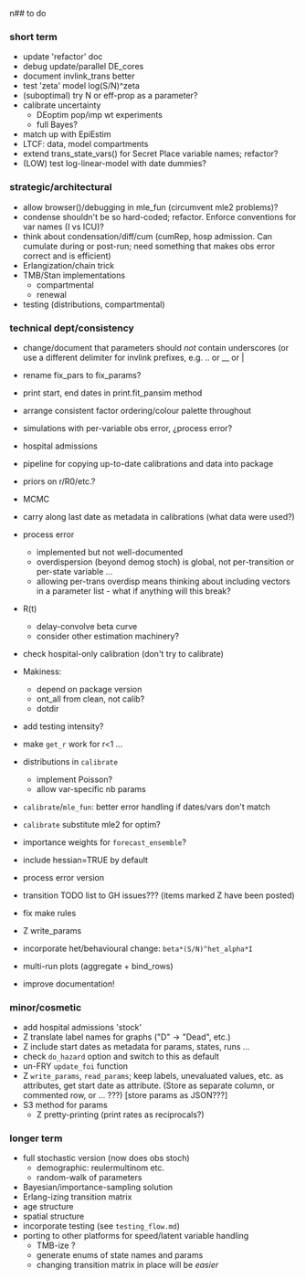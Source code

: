 n## to do

### short term

* update 'refactor' doc
* debug update/parallel DE_cores
* document invlink_trans better
* test 'zeta' model log(S/N)^zeta
* (suboptimal) try N or eff-prop as a parameter?
* calibrate uncertainty
    * DEoptim pop/imp wt experiments
	* full Bayes?
* match up with EpiEstim
* LTCF: data, model compartments
* extend trans_state_vars() for Secret Place variable names; refactor?
* (LOW) test log-linear-model with date dummies?

### strategic/architectural

* allow browser()/debugging in mle_fun (circumvent mle2 problems)?
* condense shouldn't be so hard-coded; refactor. Enforce conventions for var names (I vs ICU)?
* think about condensation/diff/cum (cumRep, hosp admission.  Can cumulate during or post-run; need something that makes obs error correct and is efficient)
* Erlangization/chain trick
* TMB/Stan implementations
    * compartmental
    * renewal
* testing (distributions, compartmental)	
	
### technical dept/consistency

* change/document that parameters should *not* contain underscores (or use a different delimiter for invlink prefixes, e.g. .. or __ or |
* rename fix_pars to fix_params?
* print start, end dates in print.fit_pansim method
* arrange consistent factor ordering/colour palette throughout
* simulations with per-variable obs error, ¿process error?
* hospital admissions
* pipeline for copying up-to-date calibrations and data into package
* priors on r/R0/etc.?
* MCMC
* carry along last date as metadata in calibrations (what data were used?)
* process error
   * implemented but not well-documented
   * overdispersion (beyond demog stoch) is global, not per-transition or per-state variable ... 
   * allowing per-trans overdisp means thinking about including vectors in a parameter list - what if anything will this break?
* R(t)
   * delay-convolve beta curve
   * consider other estimation machinery?
* check hospital-only calibration (don't try to calibrate)
* Makiness: 
    * depend on package version
	* ont_all from clean, not calib?
	* dotdir

* add testing intensity?
* make `get_r` work for r<1 ...
* distributions in `calibrate`
     * implement Poisson?
     * allow var-specific nb params
* `calibrate`/`mle_fun`: better error handling if dates/vars don't match
* `calibrate` substitute mle2 for optim?
* importance weights for `forecast_ensemble`?
* include hessian=TRUE by default
* process error version

* transition TODO list to GH issues??? (items marked Z have been posted)
* fix make rules
* Z write_params
* incorporate het/behavioural change: `beta*(S/N)^het_alpha*I`
* multi-run plots (aggregate + bind_rows)	
* improve documentation!

### minor/cosmetic

* add hospital admissions 'stock'
* Z translate label names for graphs ("D" -> "Dead", etc.)
* Z include start dates as metadata for params, states, runs ... 
* check `do_hazard` option and switch to this as default
* un-FRY `update_foi` function
* Z `write_params`, `read_params`; keep labels, unevaluated values, etc. as attributes, get start date as attribute. (Store as separate column, or commented row, or ... ???) [store params as JSON???]
* S3 method for params
    * Z pretty-printing (print rates as reciprocals?)
	
### longer term

* full stochastic version (now does obs stoch)
    * demographic: reulermultinom etc.
    * random-walk of parameters
* Bayesian/importance-sampling solution
* Erlang-izing transition matrix
* age structure
* spatial structure
* incorporate testing (see `testing_flow.md`)
* porting to other platforms for speed/latent variable handling 
     * TMB-ize ?
	 * generate enums of state names and params
	 * changing transition matrix in place will be *easier*
